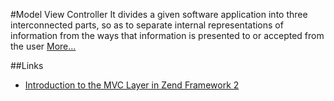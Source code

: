 #Model View Controller
It divides a given software application into three interconnected parts,
so as to separate internal representations of information from the ways that information is presented to or accepted
from the user [More…](http://en.wikipedia.org/wiki/Model%E2%80%93view%E2%80%93controller)

##Links
* [Introduction to the MVC Layer in Zend Framework 2](http://framework.zend.com/manual/2.0/en/modules/zend.mvc.intro.html)